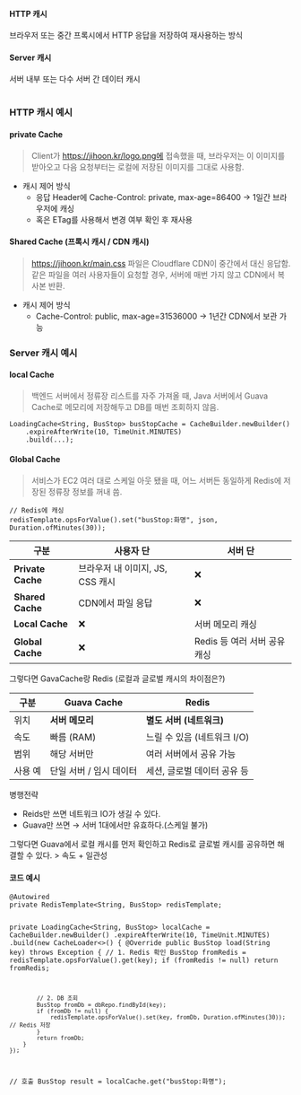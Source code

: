 <h4 id="http-캐시">HTTP 캐시</h4>
<p>브라우저 또는 중간 프록시에서 HTTP 응답을 저장하여 재사용하는 방식</p>
<h4 id="server-캐시">Server 캐시</h4>
<p>서버 내부 또는 다수 서버 간 데이터 캐시</p>
<p><img alt="" src="https://velog.velcdn.com/images/hoonzeee/post/4f867a43-dc71-4219-950c-56b0c24a0cf6/image.jpeg" /></p>
<h3 id="http-캐시-예시">HTTP 캐시 예시</h3>
<h4 id="private-cache">private Cache</h4>
<blockquote>
<p>Client가 <a href="https://jihoon.kr/logo.png%EC%97%90">https://jihoon.kr/logo.png에</a> 접속했을 때,
브라우저는 이 이미지를 받아오고 다음 요청부터는 로컬에 저장된 이미지를 그대로 사용함.</p>
</blockquote>
<ul>
<li>캐시 제어 방식 <ul>
<li>응답 Header에 Cache-Control: private, max-age=86400 → 1일간 브라우저에 캐싱</li>
<li>혹은 ETag를 사용해서 변경 여부 확인 후 재사용</li>
</ul>
</li>
</ul>
<h4 id="shared-cache-프록시-캐시--cdn-캐시">Shared Cache (프록시 캐시 / CDN 캐시)</h4>
<blockquote>
<p><a href="https://jihoon.kr/main.css">https://jihoon.kr/main.css</a> 파일은 Cloudflare CDN이 중간에서 대신 응답함.
같은 파일을 여러 사용자들이 요청할 경우, 서버에 매번 가지 않고 CDN에서 복사본 반환.</p>
</blockquote>
<ul>
<li>캐시 제어 방식<ul>
<li>Cache-Control: public, max-age=31536000
→ 1년간 CDN에서 보관 가능</li>
</ul>
</li>
</ul>
<h3 id="server-캐시-예시">Server 캐시 예시</h3>
<h4 id="local-cache">local Cache</h4>
<blockquote>
<p>백엔드 서버에서 정류장 리스트를 자주 가져올 때,
Java 서버에서 Guava Cache로 메모리에 저장해두고 DB를 매번 조회하지 않음.</p>
</blockquote>
<pre><code>LoadingCache&lt;String, BusStop&gt; busStopCache = CacheBuilder.newBuilder()
    .expireAfterWrite(10, TimeUnit.MINUTES)
    .build(...);</code></pre><h4 id="global-cache">Global Cache</h4>
<blockquote>
<p>서비스가 EC2 여러 대로 스케일 아웃 됐을 때,
어느 서버든 동일하게 Redis에 저장된 정류장 정보를 꺼내 씀.</p>
</blockquote>
<pre><code>// Redis에 캐싱
redisTemplate.opsForValue().set(&quot;busStop:화명&quot;, json, Duration.ofMinutes(30));</code></pre><table>
<thead>
<tr>
<th>구분</th>
<th>사용자 단</th>
<th>서버 단</th>
</tr>
</thead>
<tbody><tr>
<td><strong>Private Cache</strong></td>
<td>브라우저 내 이미지, JS, CSS 캐시</td>
<td>❌</td>
</tr>
<tr>
<td><strong>Shared Cache</strong></td>
<td>CDN에서 파일 응답</td>
<td>❌</td>
</tr>
<tr>
<td><strong>Local Cache</strong></td>
<td>❌</td>
<td>서버 메모리 캐싱</td>
</tr>
<tr>
<td><strong>Global Cache</strong></td>
<td>❌</td>
<td>Redis 등 여러 서버 공유 캐싱</td>
</tr>
</tbody></table>
<p>그렇다면 GavaCache랑 Redis (로컬과 글로벌 캐시의 차이점은?)</p>
<table>
<thead>
<tr>
<th>구분</th>
<th>Guava Cache</th>
<th>Redis</th>
</tr>
</thead>
<tbody><tr>
<td>위치</td>
<td><strong>서버 메모리</strong></td>
<td><strong>별도 서버 (네트워크)</strong></td>
</tr>
<tr>
<td>속도</td>
<td>빠름 (RAM)</td>
<td>느릴 수 있음 (네트워크 I/O)</td>
</tr>
<tr>
<td>범위</td>
<td>해당 서버만</td>
<td>여러 서버에서 공유 가능</td>
</tr>
<tr>
<td>사용 예</td>
<td>단일 서버 / 임시 데이터</td>
<td>세션, 글로벌 데이터 공유 등</td>
</tr>
</tbody></table>
<p>병행전략</p>
<ul>
<li>Reids만 쓰면 네트워크 IO가 생길 수 있다.</li>
<li>Guava만 쓰면 → 서버 1대에서만 유효하다.(스케일 불가)</li>
</ul>
<p>그렇다면 Guava에서 로컬 캐시를 먼저 확인하고 Redis로 글로벌 캐시를 공유하면 해결할 수 있다. &gt; 속도 + 일관성</p>
<h4 id="코드-예시">코드 예시</h4>
<pre><code>@Autowired
private RedisTemplate&lt;String, BusStop&gt; redisTemplate;

private LoadingCache&lt;String, BusStop&gt; localCache = CacheBuilder.newBuilder()
    .expireAfterWrite(10, TimeUnit.MINUTES)
    .build(new CacheLoader&lt;&gt;() {
        @Override
        public BusStop load(String key) throws Exception {
            // 1. Redis 확인
            BusStop fromRedis = redisTemplate.opsForValue().get(key);
            if (fromRedis != null) return fromRedis;

            // 2. DB 조회
            BusStop fromDb = dbRepo.findById(key);
            if (fromDb != null) {
                redisTemplate.opsForValue().set(key, fromDb, Duration.ofMinutes(30)); // Redis 저장
            }
            return fromDb;
        }
    });

// 호출
BusStop result = localCache.get(&quot;busStop:화명&quot;);
</code></pre>
